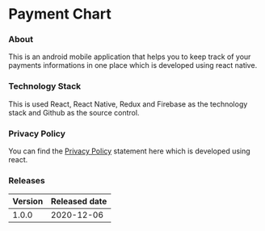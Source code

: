 # Payment Chart

### About

This is an android mobile application that helps you to keep track of your payments informations in one place which is developed using react native. 

### Technology Stack

This is used React, React Native, Redux and Firebase as the technology stack and Github as the source control.

### Privacy Policy

You can find the [Privacy Policy](https://ravindusamaraweera.github.io/payment-chart/) statement here which is developed using react.

### Releases

Version | Released date
------------ | -------------
 1.0.0 | 2020-12-06
